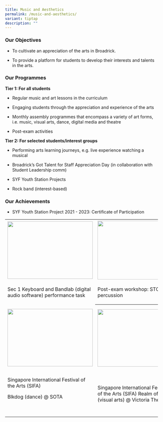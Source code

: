 ```yaml
---
title: Music and Aesthetics
permalink: /music-and-aesthetics/
variant: tiptap
description: ""
---
```

<h3><strong>Our Objectives</strong></h3>
<ul>
<li>
<p>To cultivate an appreciation of the arts in Broadrick.</p>
</li>
<li>
<p>To provide a platform for students to develop their interests and talents
in the arts.</p>
</li>
</ul>
<h3><strong>Our Programmes</strong></h3>
<p><strong>Tier 1: For all students&nbsp;</strong>
</p>
<ul>
<li>
<p>Regular music and art lessons in the curriculum</p>
</li>
<li>
<p>Engaging students through the appreciation and experience of the arts&nbsp;</p>
</li>
<li>
<p>Monthly assembly programmes that encompass a variety of art forms, i.e.
music, visual arts, dance, digital media and theatre</p>
</li>
<li>
<p>Post-exam activities</p>
</li>
</ul>
<p><strong>Tier 2: For selected students/interest groups</strong>
</p>
<ul>
<li>
<p>Performing arts learning journeys, e.g. live experience watching a musical&nbsp;</p>
</li>
<li>
<p>Broadrick’s Got Talent for Staff Appreciation Day (in collaboration with
Student Leadership comm)</p>
</li>
<li>
<p>SYF Youth Station Projects&nbsp;</p>
</li>
<li>
<p>Rock band (interest-based)</p>
</li>
</ul>
<h3><strong>Our Achievements</strong></h3>
<ul>
<li>
<p>SYF Youth Station Project 2021 - 2023: Certificate of Participation</p>
</li>
</ul>
<p></p>
<table style="minWidth: 75px">
<colgroup>
<col>
<col>
<col>
</colgroup>
<tbody>
<tr>
<th rowspan="1" colspan="1">
<div class="isomer-image-wrapper">
<img style="width: 100%" height="189px;" width="252px;" src="https://lh7-us.googleusercontent.com/slidesz/AGV_vUfGD1Id8VLl9tNDM-MVAG3f3rCKxtZZGyZnf_LJgSPKtehuUPrirSGpAPmQwUGUeBYhqEz5BcADVS8q5qY272qR37k10kpbsF6_dp4nOmn_6yIaI20dbBdRMPHR_m_3bbokXnv5KcjohjD1rOkPoHaL_bZv2M4=s2048?key=zsTXGgVDWAc4aZ25hKfEgg">
</div>
</th>
<th rowspan="1" colspan="1">
<div class="isomer-image-wrapper">
<img style="width: 100%" height="193px;" width="225px;" src="https://lh7-us.googleusercontent.com/slidesz/AGV_vUcCUMywa-4zSDQt2bXkgPeLuo_QI-AgghNQ72Us5C4NHE8UyR70j9rrIrDmR7GDCnB5bgux8HjAtRv0oxvBGC7OSRXVEccwQ-HPCrWUafvlhnhTZrYVYKHhme5Rn0xdv5I99Q5KbYinA3S-xIs1bQpED777Y4Fi=s2048?key=zsTXGgVDWAc4aZ25hKfEgg">
</div>
</th>
<th rowspan="1" colspan="1">
<p></p>
</th>
</tr>
<tr>
<td rowspan="1" colspan="1">
<p>Sec 1 Keyboard and Bandlab&nbsp;(digital audio software) performance task</p>
</td>
<td rowspan="1" colspan="1">
<p>Post-exam workshop:&nbsp;STOMP percussion</p>
</td>
<td rowspan="1" colspan="1">
<p></p>
</td>
</tr>
<tr>
<td rowspan="1" colspan="1">
<div class="isomer-image-wrapper">
<img style="width: 100%" height="189px;" width="281px;" src="https://lh7-us.googleusercontent.com/slidesz/AGV_vUf7uKdICWZ7FfQRlzxHEgb9nezdfwmigzsjDWaarBx4Q5RatJwi_zV7ahJGRleg9KRC6Tm5GAq3pb-5AhFPm4h2RjPHtjncLL8G5_ulCXv38t9vEKZVlYzXQ6ZcyvCPEYvtT-WTz3vbMTPDJGsMuF7ZdC9K8Ave=s2048?key=zsTXGgVDWAc4aZ25hKfEgg">
</div>
</td>
<th rowspan="1" colspan="1">
<div class="isomer-image-wrapper">
<img style="width: 100%" height="189px;" width="248px;" src="https://lh7-us.googleusercontent.com/slidesz/AGV_vUfkx3lPMYF_a_bIN02WVKB0XKcLxt-KBLhvhH0g8MNkhICbo48qigsgs7IgOwEMB1Mk_Xn1SiVF9KbGBq1SIw1ZKCZleDFznjauklFpYgNewxDznka_9oFu7161NK5f55GUGwapcEdOv8-WhMhMFZZBytZAfCyN=s2048?key=zsTXGgVDWAc4aZ25hKfEgg">
</div>
</th>
<td rowspan="1" colspan="1">
<div class="isomer-image-wrapper">
<img style="width: 80%;" height="213px;" width="236px;" src="https://lh7-us.googleusercontent.com/slidesz/AGV_vUeizv4UhnOYJovT6PG4jzDH_MNKz_T86HZxoZFKMqGkCRhOrCSeEbxiNXrp0E20RjGM3Pr0NJ3Yh2VZ4b0-gjlEx11QhWU0MI_Rz-F-4NUdrEpdhfEGo62D1vo60FsVei4zoPsOKAXlvhPyKNRvIYotj6y_XjwI=s2048?key=zsTXGgVDWAc4aZ25hKfEgg">
</div>
</td>
</tr>
<tr>
<td rowspan="1" colspan="1">
<p>Singapore International Festival of the Arts (SIFA)</p>
<p>Blkdog (dance) @ SOTA&nbsp;</p>
<p>
<br>
</p>
</td>
<td rowspan="1" colspan="1">
<p>Singapore International Festival of the Arts (SIFA) Realm of Silk (visual
arts) @ Victoria Theatre</p>
</td>
<td rowspan="1" colspan="1">
<p>Interest-based Rock Band</p>
</td>
</tr>
</tbody>
</table>
<p></p>